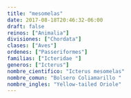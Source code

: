 ```yaml
---
title: "mesomelas"
date: 2017-08-18T20:46:32-06:00
draft: false
reinos: ["Animalia"]
divisiones: ["Chordata"]
clases: ["Aves"]
ordenes: ["Passeriformes"]
familias: ["Icteridae "]
generos: ["Icterus"]
nombre_cientifico: "Icterus mesomelas"
nombre_comun: "Bolsero Coliamarillo "
nombre_ingles: "Yellow-tailed Oriole"
---
```

